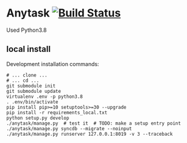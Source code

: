 Anytask [![Build Status](https://travis-ci.org/znick/anytask.svg?branch=master)](https://travis-ci.org/znick/anytask)
=======

Used Python3.8

local install
-------------

Development installation commands:

    # ... clone ...
    # ... cd ...
    git submodule init
    git submodule update
    virtualenv .env -p python3.8
    . .env/bin/activate
    pip install pip>=10 setuptools>=30 --upgrade
    pip install -r requirements_local.txt
    python setup.py develop
    ./anytask/manage.py  # test it  # TODO: make a setup entry point
    ./anytask/manage.py syncdb --migrate --noinput
    ./anytask/manage.py runserver 127.0.0.1:8019 -v 3 --traceback
